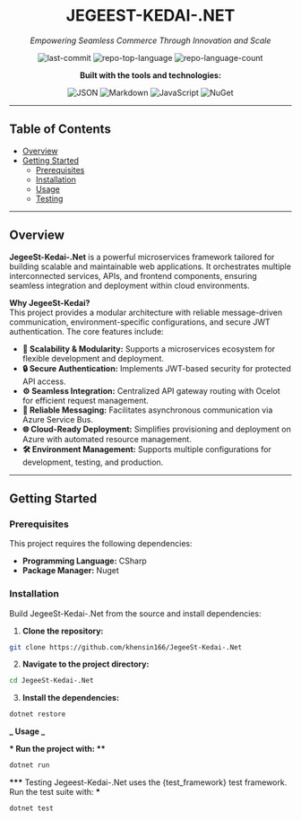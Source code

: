 <div align="center">

# JEGEEST-KEDAI-.NET

_Empowering Seamless Commerce Through Innovation and Scale_

![last-commit](https://img.shields.io/github/last-commit/khensin166/JegeeSt-Kedai-.Net?style=flat&logo=git&logoColor=white&color=0080ff)
![repo-top-language](https://img.shields.io/github/languages/top/khensin166/JegeeSt-Kedai-.Net?style=flat&color=0080ff)
![repo-language-count](https://img.shields.io/github/languages/count/khensin166/JegeeSt-Kedai-.Net?style=flat&color=0080ff)

**Built with the tools and technologies:**

![JSON](https://img.shields.io/badge/JSON-000000.svg?style=flat&logo=JSON&logoColor=white)
![Markdown](https://img.shields.io/badge/Markdown-000000.svg?style=flat&logo=Markdown&logoColor=white)
![JavaScript](https://img.shields.io/badge/JavaScript-F7DF1E.svg?style=flat&logo=JavaScript&logoColor=black)
![NuGet](https://img.shields.io/badge/NuGet-004880.svg?style=flat&logo=NuGet&logoColor=white)

</div>

---

## Table of Contents

- [Overview](#overview)
- [Getting Started](#getting-started)
  - [Prerequisites](#prerequisites)
  - [Installation](#installation)
  - [Usage](#usage)
  - [Testing](#testing)

---

## Overview

**JegeeSt-Kedai-.Net** is a powerful microservices framework tailored for building scalable and maintainable web applications. It orchestrates multiple interconnected services, APIs, and frontend components, ensuring seamless integration and deployment within cloud environments.

**Why JegeeSt-Kedai?**  
This project provides a modular architecture with reliable message-driven communication, environment-specific configurations, and secure JWT authentication. The core features include:

- **🚀 Scalability & Modularity:** Supports a microservices ecosystem for flexible development and deployment.
- **🔒 Secure Authentication:** Implements JWT-based security for protected API access.
- **⚙️ Seamless Integration:** Centralized API gateway routing with Ocelot for efficient request management.
- **🧩 Reliable Messaging:** Facilitates asynchronous communication via Azure Service Bus.
- **🌐 Cloud-Ready Deployment:** Simplifies provisioning and deployment on Azure with automated resource management.
- **🛠️ Environment Management:** Supports multiple configurations for development, testing, and production.

---

## Getting Started

### Prerequisites

This project requires the following dependencies:

- **Programming Language:** CSharp
- **Package Manager:** Nuget

### Installation

Build JegeeSt-Kedai-.Net from the source and install dependencies:

1. **Clone the repository:**

```sh
git clone https://github.com/khensin166/JegeeSt-Kedai-.Net
```

2. **Navigate to the project directory:**

```sh
cd JegeeSt-Kedai-.Net
```

3. **Install the dependencies:**

```sh
dotnet restore
```

**_ Usage _**

**\* Run the project with: \*\***

```sh
dotnet run
```

**\*\*\*** Testing
Jegeest-Kedai-.Net uses the {test_framework} test framework. Run the test suite with: ****\*****

```sh
dotnet test
```
